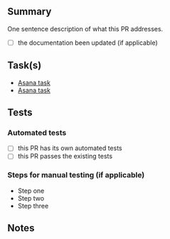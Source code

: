 ## Summary
One sentence description of what this PR addresses.

- [ ] the documentation been updated (if applicable)

## Task(s)

- [Asana task](#url)
- [Asana task](#url)

## Tests

### Automated tests
- [ ] this PR has its own automated tests
- [ ] this PR passes the existing tests

### Steps for manual testing (if applicable)
- Step one
- Step two
- Step three

## Notes
